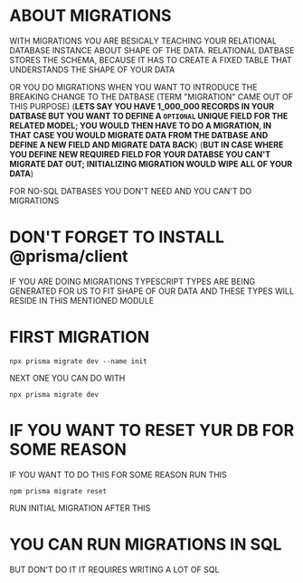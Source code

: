 # ABOUT MIGRATIONS

WITH MIGRATIONS YOU ARE BESICALY TEACHING YOUR RELATIONAL DATABASE INSTANCE ABOUT SHAPE OF THE DATA. RELATIONAL DATBASE STORES THE SCHEMA, BECAUSE IT HAS TO CREATE A FIXED TABLE THAT UNDERSTANDS THE SHAPE OF YOUR DATA

OR YOU DO MIGRATIONS WHEN YOU WANT TO INTRODUCE THE BREAKING CHANGE TO THE DATBASE (TERM "MIGRATION" CAME OUT OF THIS PURPOSE) (**LETS SAY YOU HAVE 1_000_000 RECORDS IN YOUR DATBASE BUT YOU WANT TO DEFINE A `OPTIONAL` UNIQUE FIELD FOR THE RELATED MODEL; YOU WOULD THEN HAVE TO DO A MIGRATION, IN THAT CASE YOU WOULD MIGRATE DATA FROM THE DATBASE AND DEFINE A NEW FIELD AND MIGRATE DATA BACK**) (**BUT IN CASE WHERE YOU DEFINE NEW REQUIRED FIELD FOR YOUR DATABSE YOU CAN'T MIGRATE DAT OUT; INITIALIZING MIGRATION WOULD WIPE ALL OF YOUR DATA**)

FOR NO-SQL DATBASES YOU DON'T NEED AND YOU CAN'T DO MIGRATIONS

# DON'T FORGET TO INSTALL @prisma/client

IF YOU ARE DOING MIGRATIONS TYPESCRIPT TYPES ARE BEING GENERATED FOR US TO FIT SHAPE OF OUR DATA AND THESE TYPES WILL RESIDE IN THIS MENTIONED MODULE

# FIRST MIGRATION

```
npx prisma migrate dev --name init
```

NEXT ONE YOU CAN DO WITH

```
npx prisma migrate dev
```

# IF YOU WANT TO RESET YUR DB FOR SOME REASON

IF YOU WANT TO DO THIS FOR SOME REASON RUN THIS

```
npm prisma migrate reset
```

RUN INITIAL MIGRATION AFTER THIS

# YOU CAN RUN MIGRATIONS IN SQL

BUT DON'T DO IT IT REQUIRES WRITING A LOT OF SQL

